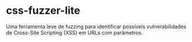 # css-fuzzer-lite
Uma ferramenta leve de fuzzing para identificar possíveis vulnerabilidades de Cross-Site Scripting (XSS) em URLs com parâmetros.
